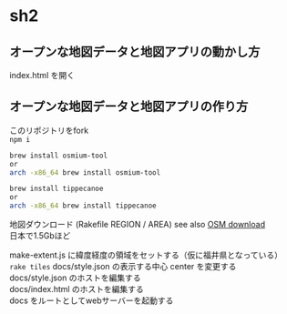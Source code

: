 # sh2

## オープンな地図データと地図アプリの動かし方
index.html を開く

## オープンな地図データと地図アプリの作り方

このリポジトリをfork  
```npm i```
```bash
brew install osmium-tool
or
arch -x86_64 brew install osmium-tool

brew install tippecanoe
or 
arch -x86_64 brew install tippecanoe
```
地図ダウンロード (Rakefile REGION / AREA) see also [OSM download](http://download.geofabrik.de/)  
日本で1.5Gbほど

make-extent.js に緯度経度の領域をセットする（仮に福井県となっている）
```rake tiles```
docs/style.json の表示する中心 center を変更する  
docs/style.json のホストを編集する  
docs/index.html のホストを編集する  
docs をルートとしてwebサーバーを起動する  
